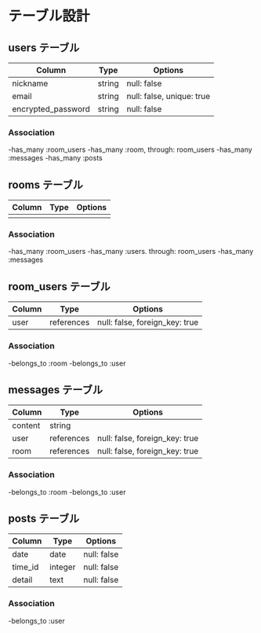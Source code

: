 # テーブル設計

## users テーブル

| Column                 | Type          | Options                          |
|------------------------|---------------|----------------------------------|
| nickname               | string        | null: false                      |
| email                  | string        | null: false, unique: true        |
| encrypted_password     | string        | null: false                      |

### Association
-has_many :room_users
-has_many :room, through: room_users
-has_many :messages
-has_many :posts

## rooms テーブル

| Column                | Type           | Options                          |
|-----------------------|----------------|----------------------------------|
|                       |                |                                  |

### Association
-has_many :room_users
-has_many :users. through: room_users
-has_many :messages

## room_users テーブル

| Column                | Type            | Options                         |
|-----------------------|-----------------|---------------------------------|
| user                  | references      | null: false, foreign_key: true  |

### Association
-belongs_to :room
-belongs_to :user

## messages テーブル

| Column                | Type            | Options                         |
|-----------------------|-----------------|---------------------------------|
| content               | string          |                                 |
| user                  | references      | null: false, foreign_key: true  |
| room                  | references      | null: false, foreign_key: true  |

### Association
-belongs_to :room
-belongs_to :user

## posts テーブル
| Column                | Type            | Options                         |
|-----------------------|-----------------|---------------------------------|
| date                  | date            | null: false                     |
| time_id               | integer         | null: false                     |
| detail                | text            | null: false                     |

### Association
-belongs_to :user